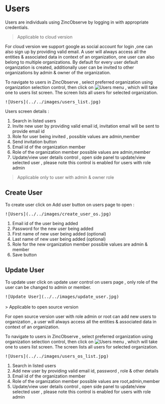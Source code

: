 # Users
Users are individuals using ZincObserve by logging in with appropriate credentials. 

> Applicable to cloud version

For cloud version we support google as social account for login ,one can also sign up by providing valid email. 
A user will always access all the entities & associated data in context of an organization, one user can also belong to multiple organizations. By default for every user default organization is created, additionally user can be invited to other organizations by admin & owner of the organization.

To navigate to users in ZincObserve , select preferred organization using organization selection control, then click on ![Users](../../images/users_menu.jpg) menu , which will take one to users list screen. The screen lists all users for selected organization.  


<kbd>
![Users](../../images/users_list.jpg)
</kbd>

Users screen details :


1. Search in listed users
1. Invite new user by providing valid email id, invitation email will be sent to provide email id
1. Role for user being invited , possible values are admin,member
1. Send invitation button
1. Email id of the organization member
1. Role of the organization member possible values are admin,member
1. Update/view user details control , open side panel to update/view selected user , please note this control is enabled for users with role admin

> Applicable only to user with admin & owner role 

## Create User

To create user click on Add user button on users page to open : 

<kbd>
![Users](../../images/create_user_os.jpg)
</kbd>

1. Email id of the user being added
1. Password for the new user being added 
1. First name of new user being added (optional)
1. Last name of new user being added (optional)
1. Role for the new organization member possible values are admin & member
1. Save button


## Update User

To update user click on update user control on users page , only role of the user can be changed to admin or member.

<kbd>
![Update User](../../images/update_user.jpg)
</kbd>

</br>
</br>
> Applicable to open source version

For open source version user with role admin or root can add new users to organization , a user will always access all the entities & associated data in context of an organization. 

To navigate to users in ZincObserve , select preferred organization using organization selection control, then click on ![Users](../../images/users_menu.jpg) menu , which will take one to users list screen. The screen lists all users for selected organization.  


<kbd>
![Users](../../images/users_os_list.jpg)
</kbd>


1. Search in listed users
1. Add new user by providing valid email id, password , role & other details
1. Email id of the organization member
1. Role of the organization member possible values are root,admin,member
1. Update/view user details control , open side panel to update/view selected user , please note this control is enabled for users with role admin


